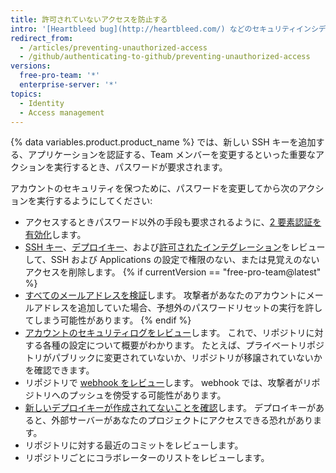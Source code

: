 ```yaml
---
title: 許可されていないアクセスを防止する
intro: '[Heartbleed bug](http://heartbleed.com/) などのセキュリティインシデントについては、メディアで警告を見たことがあるかもしれません。そうでなければ、{% data variables.product.product_location %} にサインインしている間にコンピュータから情報を盗まれている可能性があります。 そのような場合でも、パスワードを変更すれば、アカウントやプロジェクトにこれ以上不正にアクセスされるのを防ぐことができます。'
redirect_from:
  - /articles/preventing-unauthorized-access
  - /github/authenticating-to-github/preventing-unauthorized-access
versions:
  free-pro-team: '*'
  enterprise-server: '*'
topics:
  - Identity
  - Access management
---
```


{% data variables.product.product_name %} では、新しい SSH キーを追加する、アプリケーションを認証する、Team メンバーを変更するといった重要なアクションを実行するとき、パスワードが要求されます。

アカウントのセキュリティを保つために、パスワードを変更してから次のアクションを実行するようにしてください:

- アクセスするときパスワード以外の手段も要求されるように、[2 要素認証を有効化](/articles/about-two-factor-authentication)します。
- [SSH キー](/articles/reviewing-your-ssh-keys)、[デプロイキー](/articles/reviewing-your-deploy-keys)、および[許可されたインテグレーション](/articles/reviewing-your-authorized-integrations)をレビューして、SSH および Applications の設定で権限のない、または見覚えのないアクセスを削除します。
{% if currentVersion == "free-pro-team@latest" %}
- [すべてのメールアドレスを検証](/articles/verifying-your-email-address)します。 攻撃者があなたのアカウントにメールアドレスを追加していた場合、予想外のパスワードリセットの実行を許してしまう可能性があります。
{% endif %}
- [アカウントのセキュリティログをレビュー](/github/authenticating-to-github/reviewing-your-security-log)します。 これで、リポジトリに対する各種の設定について概要がわかります。 たとえば、プライベートリポジトリがパブリックに変更されていないか、リポジトリが移譲されていないかを確認できます。
- リポジトリで [webhook をレビュー](/articles/creating-webhooks)します。 webhook では、攻撃者がリポジトリへのプッシュを傍受する可能性があります。
- [新しいデプロイキーが作成されてないことを確認](/guides/managing-deploy-keys/#deploy-keys)します。 デプロイキーがあると、外部サーバーがあなたのプロジェクトにアクセスできる恐れがあります。
- リポジトリに対する最近のコミットをレビューします。
- リポジトリごとにコラボレーターのリストをレビューします。
